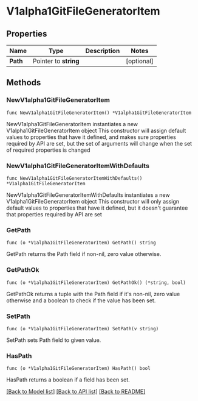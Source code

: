 # V1alpha1GitFileGeneratorItem

## Properties

Name | Type | Description | Notes
------------ | ------------- | ------------- | -------------
**Path** | Pointer to **string** |  | [optional] 

## Methods

### NewV1alpha1GitFileGeneratorItem

`func NewV1alpha1GitFileGeneratorItem() *V1alpha1GitFileGeneratorItem`

NewV1alpha1GitFileGeneratorItem instantiates a new V1alpha1GitFileGeneratorItem object
This constructor will assign default values to properties that have it defined,
and makes sure properties required by API are set, but the set of arguments
will change when the set of required properties is changed

### NewV1alpha1GitFileGeneratorItemWithDefaults

`func NewV1alpha1GitFileGeneratorItemWithDefaults() *V1alpha1GitFileGeneratorItem`

NewV1alpha1GitFileGeneratorItemWithDefaults instantiates a new V1alpha1GitFileGeneratorItem object
This constructor will only assign default values to properties that have it defined,
but it doesn't guarantee that properties required by API are set

### GetPath

`func (o *V1alpha1GitFileGeneratorItem) GetPath() string`

GetPath returns the Path field if non-nil, zero value otherwise.

### GetPathOk

`func (o *V1alpha1GitFileGeneratorItem) GetPathOk() (*string, bool)`

GetPathOk returns a tuple with the Path field if it's non-nil, zero value otherwise
and a boolean to check if the value has been set.

### SetPath

`func (o *V1alpha1GitFileGeneratorItem) SetPath(v string)`

SetPath sets Path field to given value.

### HasPath

`func (o *V1alpha1GitFileGeneratorItem) HasPath() bool`

HasPath returns a boolean if a field has been set.


[[Back to Model list]](../README.md#documentation-for-models) [[Back to API list]](../README.md#documentation-for-api-endpoints) [[Back to README]](../README.md)


